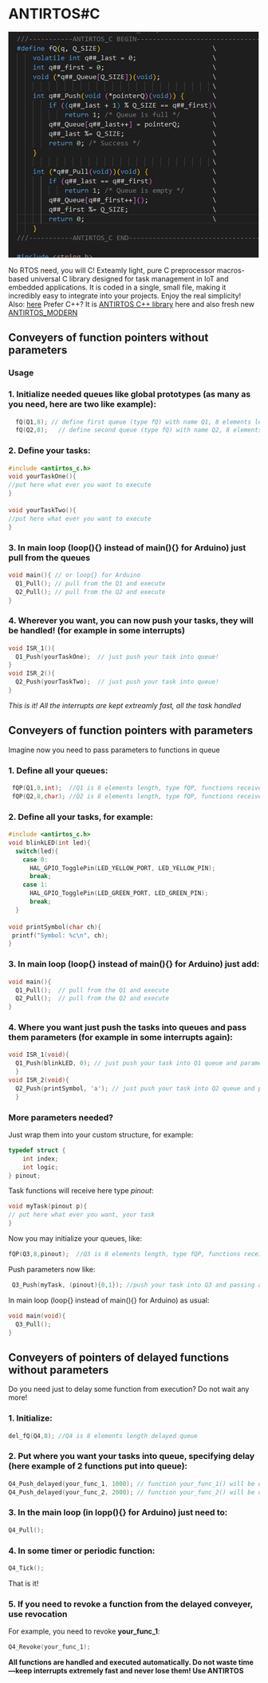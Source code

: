 # ANTIRTOS#C
<img src="https://github.com/WeSpeakEnglish/images/blob/main/ANTIRTOS_C.png">

No RTOS need, you will C! 
Exteamly light, pure C preprocessor macros-based universal C library designed for task management in IoT and embedded applications. It is coded in a single, small file, making it incredibly easy to integrate into your projects. Enjoy the real simplicity!  
Also: [here](https://hackaday.io/project/199046-antirtosc) 
Prefer C++? It is [ANTIRTOS C++ library](https://github.com/WeSpeakEnglish/ANTIRTOS) here and also fresh new [ANTIRTOS_MODERN](https://github.com/WeSpeakEnglish/ANTIRTOS_MODERN)
## Conveyers of function pointers without parameters

### Usage

### 1. Initialize needed queues like global prototypes (as many as you need, here are two like example):
```c
  fQ(Q1,8); // define first queue (type fQ) with name Q1, 8 elements length
  fQ(Q2,8);   // define second queue (type fQ) with name Q2, 8 elements length
```
### 2. Define your tasks:
```c
#include <antirtos_c.h>
void yourTaskOne(){
//put here what ever you want to execute
}

void yourTaskTwo(){
//put here what ever you want to execute
}
```
### 3. In main loop (loop(){} instead of main(){} for Arduino) just pull from the queues
```c
void main(){ // or loop{} for Arduino
  Q1_Pull(); // pull from the Q1 and execute
  Q2_Pull(); // pull from the Q2 and execute
}
```
### 4. Wherever you want, you can now push your tasks, they will be handled! (for example in some interrupts)
```c
void ISR_1(){
  Q1_Push(yourTaskOne);  // just push your task into queue!
}
void ISR_2(){
  Q2_Push(yourTaskTwo);  // just push your task into queue!
}
```
*This is it! All the interrupts are kept extreamly fast, all the task handled*

## Conveyers of function pointers with parameters
Imagine now you need to pass parameters to functions in queue


### 1. Define all your queues:
```c
 fQP(Q1,8,int);  //Q1 is 8 elements length, type fQP, functions receive int
 fQP(Q2,8,char); //Q2 is 8 elements length, type fQP, functions receive char
```
### 2. Define all your tasks, for example:
```c
#include <antirtos_c.h>
void blinkLED(int led){
  switch(led){
    case 0: 
      HAL_GPIO_TogglePin(LED_YELLOW_PORT, LED_YELLOW_PIN);
      break;
    case 1:
      HAL_GPIO_TogglePin(LED_GREEN_PORT, LED_GREEN_PIN);
      break;    
  }

void printSymbol(char ch){
 printf("Symbol: %c\n", ch);
}
```
### 3. In main loop (loop{} instead of main(){} for Arduino) just add:
```c
void main(){
  Q1_Pull();  // pull from the Q1 and execute
  Q2_Pull();  // pull from the Q2 and execute
}
```
### 4. Where you want just push the tasks into queues and pass them parameters (for example in some interrupts again):
```c
void ISR_1(void){
  Q1_Push(blinkLED, 0); // just push your task into Q1 queue and parameter!
  }
void ISR_2(void){ 
  Q2_Push(printSymbol, 'a'); // just push your task into Q2 queue and parameter!
  }
```
### More parameters needed?
Just wrap them into your custom structure, for example:
```c
typedef struct {
    int index;
    int logic;
} pinout;
```
Task functions will receive here type *pinout*:
```c
void myTask(pinout p){
// put here what ever you want, your task
}
```
Now you may initialize your queues, like:
```c
fQP(Q3,8,pinout);  //Q3 is 8 elements length, type fQP, functions receive type 'pinout'
```
Push parameters now like:
```c
 Q3_Push(myTask, (pinout){0,1}); //push your task into Q3 and passing arguments 
```
 In main loop (loop{} instead of main(){} for Arduino) as usual:
```c
void main(void){
  Q3_Pull();
}
```
## Conveyers of pointers of delayed functions without parameters
Do you need just to delay some function from execution? Do not wait any more! 
### 1. Initialize:
```c
del_fQ(Q4,8); //Q4 is 8 elements length delayed queue
```
### 2. Put where you want your tasks into queue, specifying delay (here example of 2 functions put into queue):
```c
Q4_Push_delayed(your_func_1, 1000); // function your_func_1() will be delayed for 1000 'ticks' (see calling Q4_Tick below)
Q4_Push_delayed(your_func_2, 2000); // function your_func_2() will be delayed for 2000 'ticks'
```
### 3. In the main loop (in lopp(){} for Arduino) just need to:
```c
Q4_Pull();
```
### 4. In some timer or periodic function:
```c
Q4_Tick();
```
That is it! 
### 5. If you need to revoke a function from the delayed conveyer, use revocation 
For example, you need to revoke **your_func_1**:
```c
Q4_Revoke(your_func_1);
```
**All functions are handled and executed automatically. Do not waste time—keep interrupts extremely fast and never lose them! Use ANTIRTOS**
   

